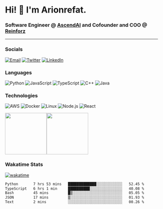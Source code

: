 # Hi! 👋 I'm Arionrefat.
### Software Engineer @ [AscendAI](https://github.com/AscendAI) and Cofounder and COO @ [Reinforz](https://github.com/Reinforz)
--- 

### Socials

<a href="mailto:gazirefatul@gmail.com"><img alt="Email" src="https://img.shields.io/badge/Gmail-gazirefatul@gmail.com-red?style=flat&logo=gmail"></a>
<a href="https://twitter.com/refatul_arion"><img alt="Twitter" src="https://img.shields.io/badge/Twitter-Arionrefat-blue?style=flat&logo=twitter"></a>
<a href="https://www.linkedin.com/in/g-m-refatul-islam-a30a65178/"><img alt="LinkedIn" src="https://img.shields.io/badge/LinkedIn-arionrefat-blue?style=flat&logo=linkedin"></a>

### Languages

![Python](https://img.shields.io/badge/-Python-000?&logo=Python)
![JavaScript](https://img.shields.io/badge/-JavaScript-000?&logo=JavaScript)
![TypeScript](https://img.shields.io/badge/-TypeScript-000?&logo=TypeScript)
![C++](https://img.shields.io/badge/-C++-000?&logo=c%2b%2b&logoColor=00599C)
![Java](https://img.shields.io/badge/-Java-000?&logo=Java&logoColor=007396)

### Technologies

![AWS](https://img.shields.io/badge/-AWS-000?&logo=Amazon-AWS&logoColor=F90)
![Docker](https://img.shields.io/badge/-Docker-000?&logo=Docker)
![Linux](https://img.shields.io/badge/-Linux-000?&logo=Linux)
![Node.js](https://img.shields.io/badge/-Node.js-000?&logo=node.js)
![React](https://img.shields.io/badge/-React-000?&logo=React)

<a href="https://www.github.com/arionrefat"><img height="137px" src="https://github-readme-stats.vercel.app/api?username=arionrefat&hide_title=true&hide_border=true&show_icons=true&include_all_commits=true&count_private=true&line_height=21&text_color=000&icon_color=000&bg_color=0,ea6161,ffc64d,fffc4d,52fa5a&theme=graywhite" /><!-- wi*quL3fcV --><img height="137px" src="https://github-readme-stats.vercel.app/api/top-langs/?username=arionrefat&hide=html&hide_title=true&hide_border=true&layout=compact&langs_count=6&exclude_repo=comp426,Redventures-Movie-Quotes&text_color=000&icon_color=fff&bg_color=0,52fa5a,4dfcff,c64dff&theme=graywhite" /></a>

### Wakatime Stats

[![wakatime](https://wakatime.com/badge/user/976084eb-47cd-4c8d-9ef4-05c8a432764b.svg)](https://wakatime.com/@976084eb-47cd-4c8d-9ef4-05c8a432764b)

<!--START_SECTION:waka-->

```txt
Python       7 hrs 53 mins   █████████████░░░░░░░░░░░░   52.45 %
TypeScript   6 hrs 1 min     ██████████░░░░░░░░░░░░░░░   40.08 %
Bash         45 mins         █▒░░░░░░░░░░░░░░░░░░░░░░░   05.05 %
JSON         17 mins         ▒░░░░░░░░░░░░░░░░░░░░░░░░   01.93 %
Text         2 mins          ░░░░░░░░░░░░░░░░░░░░░░░░░   00.26 %
```

<!--END_SECTION:waka-->
